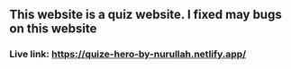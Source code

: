 ## This website is a quiz website. I fixed may bugs on this website

### Live link: https://quize-hero-by-nurullah.netlify.app/
